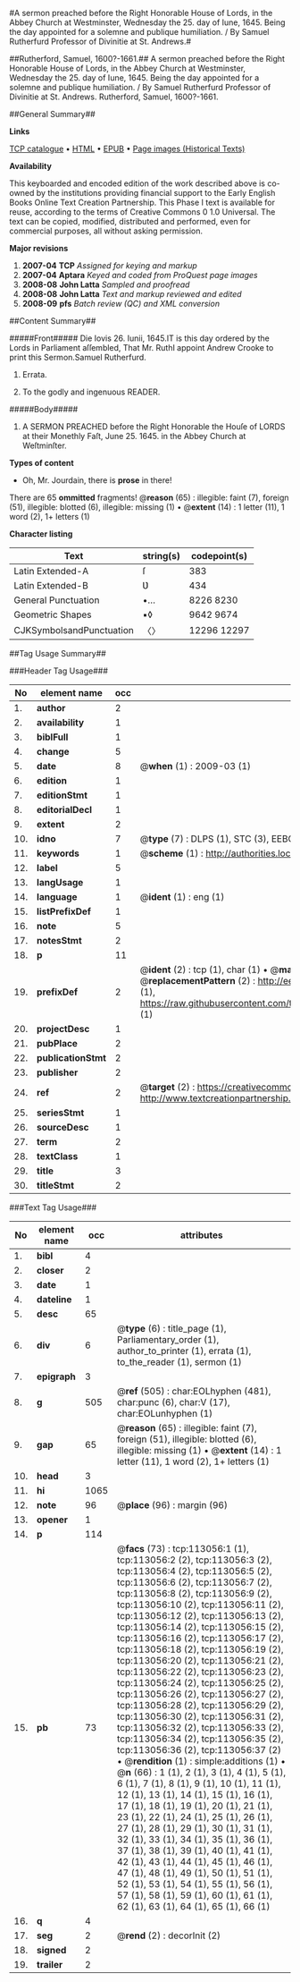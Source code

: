 #A sermon preached before the Right Honorable House of Lords, in the Abbey Church at Westminster, Wednesday the 25. day of Iune, 1645. Being the day appointed for a solemne and publique humiliation. / By Samuel Rutherfurd Professor of Divinitie at St. Andrews.#

##Rutherford, Samuel, 1600?-1661.##
A sermon preached before the Right Honorable House of Lords, in the Abbey Church at Westminster, Wednesday the 25. day of Iune, 1645. Being the day appointed for a solemne and publique humiliation. / By Samuel Rutherfurd Professor of Divinitie at St. Andrews.
Rutherford, Samuel, 1600?-1661.

##General Summary##

**Links**

[TCP catalogue](http://www.ota.ox.ac.uk/tcp/)  • 
[HTML](http://tei.it.ox.ac.uk/tcp/Texts-HTML/free/A92/A92145.html)  • 
[EPUB](http://tei.it.ox.ac.uk/tcp/Texts-EPUB/free/A92/A92145.epub) • 
[Page images (Historical Texts)](https://data.historicaltexts.jisc.ac.uk/view?pubId=eebo-99860929e&pageId=eebo-99860929e-113056-1)

**Availability**

This keyboarded and encoded edition of the
	       work described above is co-owned by the institutions
	       providing financial support to the Early English Books
	       Online Text Creation Partnership. This Phase I text is
	       available for reuse, according to the terms of Creative
	       Commons 0 1.0 Universal. The text can be copied,
	       modified, distributed and performed, even for
	       commercial purposes, all without asking permission.

**Major revisions**

1. __2007-04__ __TCP__ *Assigned for keying and markup*
1. __2007-04__ __Aptara__ *Keyed and coded from ProQuest page images*
1. __2008-08__ __John Latta__ *Sampled and proofread*
1. __2008-08__ __John Latta__ *Text and markup reviewed and edited*
1. __2008-09__ __pfs__ *Batch review (QC) and XML conversion*

##Content Summary##

#####Front#####
Die Iovis 26. Iunii, 1645.IT is this day ordered by the Lords in Parliament
aſſembled, That Mr. RuthI appoint Andrew Crooke to print this Sermon.Samuel Rutherfurd.
1. Errata.

1. To the godly and ingenuous
READER.

#####Body#####

1. A SERMON PREACHED
before the Right Honorable the Houſe
of LORDS at their Monethly Faſt,
June 25. 1645. in the Abbey Church
at Weſtminſter.

**Types of content**

  * Oh, Mr. Jourdain, there is **prose** in there!

There are 65 **ommitted** fragments! 
 @__reason__ (65) : illegible: faint (7), foreign (51), illegible: blotted (6), illegible: missing (1)  •  @__extent__ (14) : 1 letter (11), 1 word (2), 1+ letters (1)

**Character listing**


|Text|string(s)|codepoint(s)|
|---|---|---|
|Latin Extended-A|ſ|383|
|Latin Extended-B|Ʋ|434|
|General Punctuation|•…|8226 8230|
|Geometric Shapes|▪◊|9642 9674|
|CJKSymbolsandPunctuation|〈〉|12296 12297|

##Tag Usage Summary##

###Header Tag Usage###

|No|element name|occ|attributes|
|---|---|---|---|
|1.|__author__|2||
|2.|__availability__|1||
|3.|__biblFull__|1||
|4.|__change__|5||
|5.|__date__|8| @__when__ (1) : 2009-03 (1)|
|6.|__edition__|1||
|7.|__editionStmt__|1||
|8.|__editorialDecl__|1||
|9.|__extent__|2||
|10.|__idno__|7| @__type__ (7) : DLPS (1), STC (3), EEBO-CITATION (1), PROQUEST (1), VID (1)|
|11.|__keywords__|1| @__scheme__ (1) : http://authorities.loc.gov/ (1)|
|12.|__label__|5||
|13.|__langUsage__|1||
|14.|__language__|1| @__ident__ (1) : eng (1)|
|15.|__listPrefixDef__|1||
|16.|__note__|5||
|17.|__notesStmt__|2||
|18.|__p__|11||
|19.|__prefixDef__|2| @__ident__ (2) : tcp (1), char (1)  •  @__matchPattern__ (2) : ([0-9\-]+):([0-9IVX]+) (1), (.+) (1)  •  @__replacementPattern__ (2) : http://eebo.chadwyck.com/downloadtiff?vid=$1&page=$2 (1), https://raw.githubusercontent.com/textcreationpartnership/Texts/master/tcpchars.xml#$1 (1)|
|20.|__projectDesc__|1||
|21.|__pubPlace__|2||
|22.|__publicationStmt__|2||
|23.|__publisher__|2||
|24.|__ref__|2| @__target__ (2) : https://creativecommons.org/publicdomain/zero/1.0/ (1), http://www.textcreationpartnership.org/docs/. (1)|
|25.|__seriesStmt__|1||
|26.|__sourceDesc__|1||
|27.|__term__|2||
|28.|__textClass__|1||
|29.|__title__|3||
|30.|__titleStmt__|2||


###Text Tag Usage###

|No|element name|occ|attributes|
|---|---|---|---|
|1.|__bibl__|4||
|2.|__closer__|2||
|3.|__date__|1||
|4.|__dateline__|1||
|5.|__desc__|65||
|6.|__div__|6| @__type__ (6) : title_page (1), Parliamentary_order (1), author_to_printer (1), errata (1), to_the_reader (1), sermon (1)|
|7.|__epigraph__|3||
|8.|__g__|505| @__ref__ (505) : char:EOLhyphen (481), char:punc (6), char:V (17), char:EOLunhyphen (1)|
|9.|__gap__|65| @__reason__ (65) : illegible: faint (7), foreign (51), illegible: blotted (6), illegible: missing (1)  •  @__extent__ (14) : 1 letter (11), 1 word (2), 1+ letters (1)|
|10.|__head__|3||
|11.|__hi__|1065||
|12.|__note__|96| @__place__ (96) : margin (96)|
|13.|__opener__|1||
|14.|__p__|114||
|15.|__pb__|73| @__facs__ (73) : tcp:113056:1 (1), tcp:113056:2 (2), tcp:113056:3 (2), tcp:113056:4 (2), tcp:113056:5 (2), tcp:113056:6 (2), tcp:113056:7 (2), tcp:113056:8 (2), tcp:113056:9 (2), tcp:113056:10 (2), tcp:113056:11 (2), tcp:113056:12 (2), tcp:113056:13 (2), tcp:113056:14 (2), tcp:113056:15 (2), tcp:113056:16 (2), tcp:113056:17 (2), tcp:113056:18 (2), tcp:113056:19 (2), tcp:113056:20 (2), tcp:113056:21 (2), tcp:113056:22 (2), tcp:113056:23 (2), tcp:113056:24 (2), tcp:113056:25 (2), tcp:113056:26 (2), tcp:113056:27 (2), tcp:113056:28 (2), tcp:113056:29 (2), tcp:113056:30 (2), tcp:113056:31 (2), tcp:113056:32 (2), tcp:113056:33 (2), tcp:113056:34 (2), tcp:113056:35 (2), tcp:113056:36 (2), tcp:113056:37 (2)  •  @__rendition__ (1) : simple:additions (1)  •  @__n__ (66) : 1 (1), 2 (1), 3 (1), 4 (1), 5 (1), 6 (1), 7 (1), 8 (1), 9 (1), 10 (1), 11 (1), 12 (1), 13 (1), 14 (1), 15 (1), 16 (1), 17 (1), 18 (1), 19 (1), 20 (1), 21 (1), 23 (1), 22 (1), 24 (1), 25 (1), 26 (1), 27 (1), 28 (1), 29 (1), 30 (1), 31 (1), 32 (1), 33 (1), 34 (1), 35 (1), 36 (1), 37 (1), 38 (1), 39 (1), 40 (1), 41 (1), 42 (1), 43 (1), 44 (1), 45 (1), 46 (1), 47 (1), 48 (1), 49 (1), 50 (1), 51 (1), 52 (1), 53 (1), 54 (1), 55 (1), 56 (1), 57 (1), 58 (1), 59 (1), 60 (1), 61 (1), 62 (1), 63 (1), 64 (1), 65 (1), 66 (1)|
|16.|__q__|4||
|17.|__seg__|2| @__rend__ (2) : decorInit (2)|
|18.|__signed__|2||
|19.|__trailer__|2||
